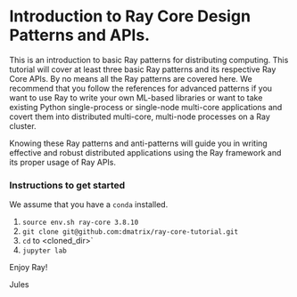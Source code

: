 # Introduction to Ray Core Design Patterns and APIs.

This is an introduction to basic Ray patterns for distributing computing. This tutorial will cover at least three basic Ray patterns
and its respective Ray Core APIs. By no means all the Ray patterns are covered here. We recommend that you follow the references
for advanced patterns if you want to use Ray to write your own ML-based libraries or want to take existing Python single-process or
single-node multi-core applications and covert them into distributed multi-core, multi-node processes on a Ray cluster.

Knowing these Ray patterns and anti-patterns will guide you in writing effective and robust distributed applications 
using the Ray framework and its proper usage of Ray APIs.

### Instructions to get started

We assume that you have a `conda` installed.

 1. `source env.sh ray-core 3.8.10` 
 3. `git clone git@github.com:dmatrix/ray-core-tutorial.git`
 4. `cd` to <cloned_dir>`
 5. `jupyter lab`
 
 Enjoy Ray!
 
 Jules

